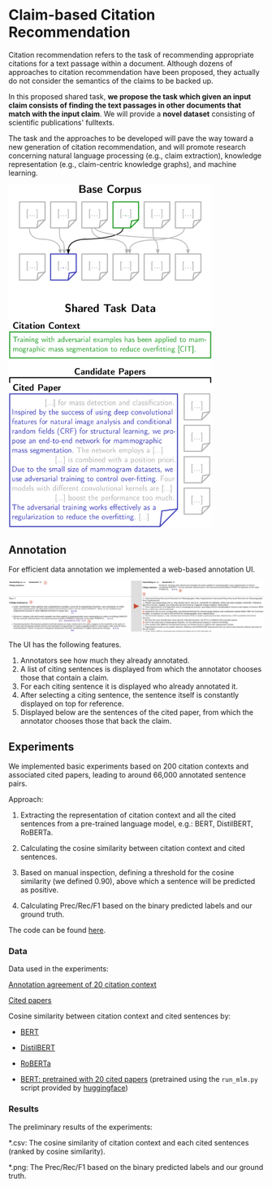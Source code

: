 # Claim-based Citation Recommendation

Citation recommendation refers to the task of recommending appropriate citations for a text passage within a document. Although dozens of approaches to citation recommendation have been proposed, they actually do not consider the semantics of the claims to be backed up.

In this proposed shared task, **we propose the task which given an input claim consists of finding the text passages in other documents that match with the input claim**. We will provide a **novel dataset** consisting of scientific publications' fulltexts.

The task and the approaches to be developed will pave the way toward a new generation of citation recommendation, and will promote research concerning natural language processing (e.g., claim extraction), knowledge representation (e.g., claim-centric knowledge graphs), and machine learning.

<img class="center" src="data_example.png" alt="data example" width="400"/>


## Annotation

For efficient data annotation we implemented a web-based annotation UI.

![](ui_explanation.png)

The UI has the following features.

1. Annotators see how much they already annotated.
2. A list of citing sentences is displayed from which the annotator chooses those that contain a claim.
3. For each citing sentence it is displayed who already annotated it.
4. After selecting a citing sentence, the sentence itself is constantly displayed on top for reference.
5. Displayed below are the sentences of the cited paper, from which the annotator chooses those that back the claim.

## Experiments

We implemented basic experiments based on 200 citation contexts and associated cited papers, leading to around 66,000 annotated sentence pairs. 

Approach: 
1. Extracting the representation of citation context and all the cited sentences from a pre-trained language model, e.g.: BERT, DistilBERT, RoBERTa. 
2. Calculating the cosine similarity between citation context and cited sentences.
3. Based on manual inspection, defining a threshold for the
    cosine similarity (we defined 0.90), above which a sentence will be predicted as
    positive.
   
4. Calculating Prec/Rec/F1 based on the binary predicted labels and
    our ground truth.
   
The code can be found [here](/experiments/calculate_cosine_similarity.ipynb).

### Data
Data used in the experiments:

[Annotation agreement of 20 citation context](/experiments/data/annotations_agreement_20.json)

[Cited papers](/experiments/data/cited_papers_20.json)

Cosine similarity between citation context and cited sentences by:
+ [BERT](/experiments/data/context_and_score_bert.json)

+ [DistilBERT](/experiments/data/context_and_score_distilbert.json)

+ [RoBERTa](/experiments/data/context_and_score_roberta.json)

+ [BERT: pretrained with 20 cited papers](/experiments/data/context_and_score_bert_pre-trained.json) (pretrained using the `run_mlm.py` script provided by [huggingface](https://github.com/huggingface/transformers/blob/main/examples/pytorch/language-modeling/run_mlm.py))

### Results
The preliminary results of the experiments:

*.csv: The cosine similarity of citation context and each cited sentences (ranked by cosine similarity).

*.png: The Prec/Rec/F1 based on the binary predicted labels and
    our ground truth.

